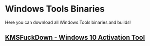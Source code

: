 # Windows Tools Binaries

Here you can download all Windows Tools binaries and builds!

## [KMSFuckDown - Windows 10 Activation Tool](https://github.com/Fonlogen/Windows-Tools-Binaries/blob/main/Software/KMSFuckDown.md)
